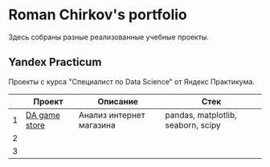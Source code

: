 # Roman Chirkov's portfolio
Здесь собраны разные реализованные учебные проекты.


## Yandex Practicum
Проекты с курса "Специалист по Data Science" от Яндекс Практикума.

|   | Проект                                           | Описание                 | Стек                               |
|---|--------------------------------------------------|--------------------------|------------------------------------|
| 1 | [DA game store](/yandex-practicum/DA-game-store) | Анализ интернет магазина | pandas, matplotlib, seaborn, scipy |
| 2 |                                                  |                          |                                    |
| 3 |                                                  |                          |                                    |
